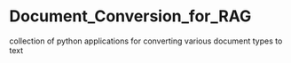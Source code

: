 # Document_Conversion_for_RAG
collection of python applications for converting various document types to text
